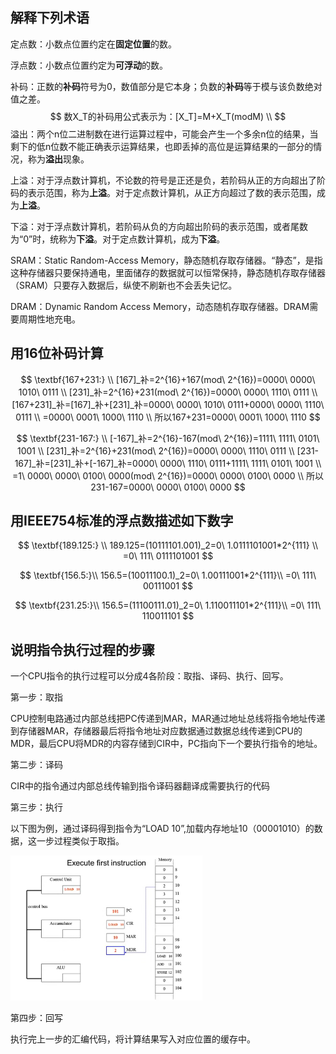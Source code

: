 ## 解释下列术语

定点数：小数点位置约定在**固定位置**的数。

浮点数：小数点位置约定为**可浮动**的数。

补码：正数的**补码**符号为0，数值部分是它本身；负数的**补码**等于模与该负数绝对值之差。
$$
数X_T的补码用公式表示为：[X_T]=M+X_T(modM)
\\
$$
溢出：两个n位二进制数在进行运算过程中，可能会产生一个多余n位的结果，当剩下的低n位数不能正确表示运算结果，也即丢掉的高位是运算结果的一部分的情况，称为**溢出**现象。

上溢：对于浮点数计算机，不论数的符号是正还是负，若阶码从正的方向超出了阶码的表示范围，称为**上溢**。对于定点数计算机，从正方向超过了数的表示范围，成为**上溢**。

下溢：对于浮点数计算机，若阶码从负的方向超出阶码的表示范围，或者尾数为“0”时，统称为**下溢**。对于定点数计算机，成为**下溢**。

SRAM：Static Random-Access Memory，静态随机存取存储器。“静态”，是指这种存储器只要保持通电，里面储存的数据就可以恒常保持，静态随机存取存储器（SRAM）只要存入数据后，纵使不刷新也不会丢失记忆。

DRAM：Dynamic Random Access Memory，动态随机存取存储器。DRAM需要周期性地充电。

## 用16位补码计算

$$
\textbf{167+231:}
\\
[167]_补=2^{16}+167(mod\ 2^{16})=0000\ 0000\ 1010\ 0111
\\
[231]_补=2^{16}+231(mod\ 2^{16})=0000\ 0000\ 1110\ 0111
\\
[167+231]_补=[167]_补+[231]_补=0000\ 0000\ 1010\ 0111+0000\ 0000\ 1110\ 0111
\\
=0000\ 0001\ 1000\ 1110
\\
所以167+231=0000\ 0001\ 1000\ 1110
$$

$$
\textbf{231-167:}
\\
[-167]_补=2^{16}-167(mod\ 2^{16})=1111\ 1111\ 0101\ 1001
\\
[231]_补=2^{16}+231(mod\ 2^{16})=0000\ 0000\ 1110\ 0111
\\
[231-167]_补=[231]_补+[-167]_补=0000\ 0000\ 1110\ 0111+1111\ 1111\ 0101\ 1001
\\
=1\ 0000\ 0000\ 0100\ 0000(mod\ 2^{16})=0000\ 0000\ 0100\ 0000
\\
所以231-167=0000\ 0000\ 0100\ 0000
$$

## 用IEEE754标准的浮点数描述如下数字

$$
\textbf{189.125:}
\\
189.125=(10111101.001)_2=0\ 1.0111101001*2^{111}
\\
=0\ 111\ 0111101001
$$

$$
\textbf{156.5:}\\
156.5=(10011100.1)_2=0\ 1.00111001*2^{111}\\
=0\ 111\ 00111001
$$

$$
\textbf{231.25:}\\
156.5=(11100111.01)_2=0\ 1.110011101*2^{111}\\
=0\ 111\ 110011101
$$



## 说明指令执行过程的步骤

一个CPU指令的执行过程可以分成4各阶段：取指、译码、执行、回写。

第一步：取指

CPU控制电路通过内部总线把PC传递到MAR，MAR通过地址总线将指令地址传递到存储器MAR，存储器最后将指令地址对应数据通过数据总线传递到CPU的MDR，最后CPU将MDR的内容存储到CIR中，PC指向下一个要执行指令的地址。

第二步：译码

CIR中的指令通过内部总线传输到指令译码器翻译成需要执行的代码

第三步：执行

以下图为例，通过译码得到指令为“LOAD 10”,加载内存地址10（00001010）的数据，这一步过程类似于取指。

<img src="https://github.com/qiuxy28/learngit/blob/master/cpusim.png" style="zoom:30%;" />

第四步：回写

执行完上一步的汇编代码，将计算结果写入对应位置的缓存中。



